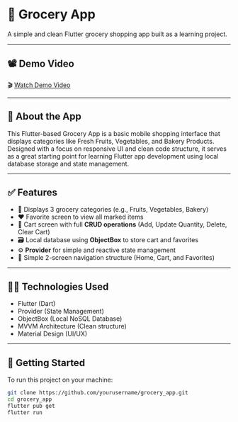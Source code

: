 # 🛒 Grocery App

A simple and clean Flutter grocery shopping app built as a learning project.

---

## 📽️ Demo Video

🎬 [Watch Demo Video](https://drive.google.com/drive/folders/10fgonJ2nIU7Ra63D-QcOa8ASP62ZdUWw)

---

## 📱 About the App

This Flutter-based Grocery App is a basic mobile shopping interface that displays categories like Fresh Fruits, Vegetables, and Bakery Products. Designed with a focus on responsive UI and clean code structure, it serves as a great starting point for learning Flutter app development using local database storage and state management.

---

## ✅ Features

- 🧺 Displays 3 grocery categories (e.g., Fruits, Vegetables, Bakery)
- ❤️ Favorite screen to view all marked items
- 🛒 Cart screen with full **CRUD operations** (Add, Update Quantity, Delete, Clear Cart)
- 🗃️ Local database using **ObjectBox** to store cart and favorites
- ⚙️ **Provider** for simple and reactive state management
- 🧭 Simple 2-screen navigation structure (Home, Cart, and Favorites)

---

## 🧑‍💻 Technologies Used

- Flutter (Dart)
- Provider (State Management)
- ObjectBox (Local NoSQL Database)
- MVVM Architecture (Clean structure)
- Material Design (UI/UX)

---

## 🚀 Getting Started

To run this project on your machine:

```bash
git clone https://github.com/yourusername/grocery_app.git
cd grocery_app
flutter pub get
flutter run
